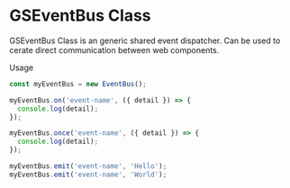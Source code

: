 # GSEventBus Class

GSEventBus Class is an generic shared event dispatcher. Can be used to cerate direct communication between web components.

Usage 

```JavaScript
const myEventBus = new EventBus();

myEventBus.on('event-name', ({ detail }) => {
  console.log(detail);
});

myEventBus.once('event-name', ({ detail }) => {
  console.log(detail);
});

myEventBus.emit('event-name', 'Hello'); 
myEventBus.emit('event-name', 'World'); 	
```